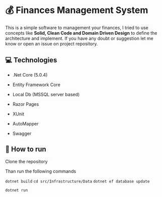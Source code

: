 # :moneybag: Finances Management System

This is a simple software to management your finances, I tried to use concepts like **Solid, Clean Code and Domain Driven Design** to define the architecture and implement. If you have any doubt or suggestion let me know or open an issue on project repository.  



## :computer: Technologies

- .Net Core (5.0.4)

- Entity Framework Core

- Local Db (MSSQL server based)

- Razor Pages

- XUnit

- AutoMapper

- Swagger

  

## :runner: How  to run

Clone the repository

Than run the following commands

`dotnet build`
`cd src/Infrastructure/Data`
`dotnet ef database update`































































































































































































































































`dotnet run`

